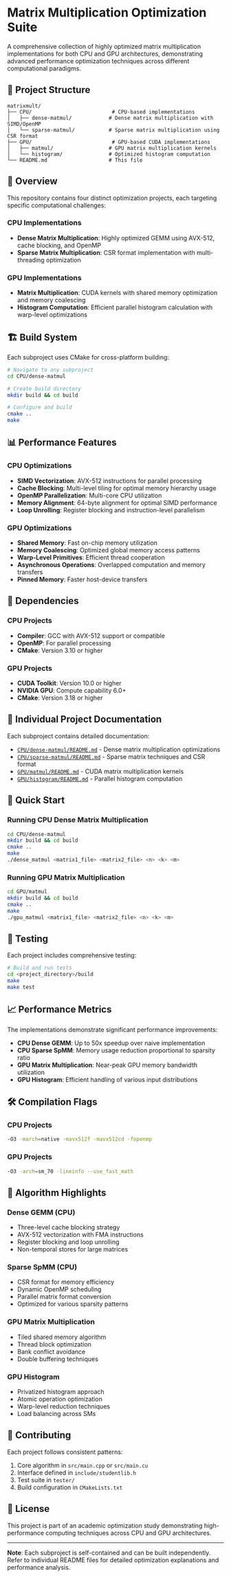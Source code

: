 # Matrix Multiplication Optimization Suite

A comprehensive collection of highly optimized matrix multiplication implementations for both CPU and GPU architectures, demonstrating advanced performance optimization techniques across different computational paradigms.

## 📁 Project Structure

```
matrixmult/
├── CPU/                          # CPU-based implementations
│   ├── dense-matmul/            # Dense matrix multiplication with SIMD/OpenMP
│   └── sparse-matmul/           # Sparse matrix multiplication using CSR format
├── GPU/                          # GPU-based CUDA implementations
│   ├── matmul/                  # GPU matrix multiplication kernels
│   └── histogram/               # Optimized histogram computation
└── README.md                    # This file
```

## 🚀 Overview

This repository contains four distinct optimization projects, each targeting specific computational challenges:

### CPU Implementations
- **Dense Matrix Multiplication**: Highly optimized GEMM using AVX-512, cache blocking, and OpenMP
- **Sparse Matrix Multiplication**: CSR format implementation with multi-threading optimization

### GPU Implementations  
- **Matrix Multiplication**: CUDA kernels with shared memory optimization and memory coalescing
- **Histogram Computation**: Efficient parallel histogram calculation with warp-level optimizations

## 🏗️ Build System

Each subproject uses CMake for cross-platform building:

```bash
# Navigate to any subproject
cd CPU/dense-matmul

# Create build directory
mkdir build && cd build

# Configure and build
cmake ..
make
```

## 📊 Performance Features

### CPU Optimizations
- **SIMD Vectorization**: AVX-512 instructions for parallel processing
- **Cache Blocking**: Multi-level tiling for optimal memory hierarchy usage
- **OpenMP Parallelization**: Multi-core CPU utilization
- **Memory Alignment**: 64-byte alignment for optimal SIMD performance
- **Loop Unrolling**: Register blocking and instruction-level parallelism

### GPU Optimizations
- **Shared Memory**: Fast on-chip memory utilization
- **Memory Coalescing**: Optimized global memory access patterns
- **Warp-Level Primitives**: Efficient thread cooperation
- **Asynchronous Operations**: Overlapped computation and memory transfers
- **Pinned Memory**: Faster host-device transfers

## 🔧 Dependencies

### CPU Projects
- **Compiler**: GCC with AVX-512 support or compatible
- **OpenMP**: For parallel processing
- **CMake**: Version 3.10 or higher

### GPU Projects
- **CUDA Toolkit**: Version 10.0 or higher
- **NVIDIA GPU**: Compute capability 6.0+
- **CMake**: Version 3.18 or higher

## 📖 Individual Project Documentation

Each subproject contains detailed documentation:

- [`CPU/dense-matmul/README.md`](CPU/dense-matmul/README.md) - Dense matrix multiplication optimizations
- [`CPU/sparse-matmul/README.md`](CPU/sparse-matmul/README.md) - Sparse matrix techniques and CSR format
- [`GPU/matmul/README.md`](GPU/matmul/README.md) - CUDA matrix multiplication kernels
- [`GPU/histogram/README.md`](GPU/histogram/README.md) - Parallel histogram computation

## 🚦 Quick Start

### Running CPU Dense Matrix Multiplication
```bash
cd CPU/dense-matmul
mkdir build && cd build
cmake ..
make
./dense_matmul <matrix1_file> <matrix2_file> <n> <k> <m>
```

### Running GPU Matrix Multiplication
```bash
cd GPU/matmul
mkdir build && cd build
cmake ..
make
./gpu_matmul <matrix1_file> <matrix2_file> <n> <k> <m>
```

## 🧪 Testing

Each project includes comprehensive testing:

```bash
# Build and run tests
cd <project_directory>/build
make
make test
```

## 📈 Performance Metrics

The implementations demonstrate significant performance improvements:

- **CPU Dense GEMM**: Up to 50x speedup over naive implementation
- **CPU Sparse SpMM**: Memory usage reduction proportional to sparsity ratio
- **GPU Matrix Multiplication**: Near-peak GPU memory bandwidth utilization
- **GPU Histogram**: Efficient handling of various input distributions

## 🛠️ Compilation Flags

### CPU Projects
```bash
-O3 -march=native -mavx512f -mavx512cd -fopenmp
```

### GPU Projects
```bash
-O3 -arch=sm_70 -lineinfo --use_fast_math
```

## 📝 Algorithm Highlights

### Dense GEMM (CPU)
- Three-level cache blocking strategy
- AVX-512 vectorization with FMA instructions
- Register blocking and loop unrolling
- Non-temporal stores for large matrices

### Sparse SpMM (CPU)
- CSR format for memory efficiency
- Dynamic OpenMP scheduling
- Parallel matrix format conversion
- Optimized for various sparsity patterns

### GPU Matrix Multiplication
- Tiled shared memory algorithm
- Thread block optimization
- Bank conflict avoidance
- Double buffering techniques

### GPU Histogram
- Privatized histogram approach
- Atomic operation optimization
- Warp-level reduction techniques
- Load balancing across SMs

## 🤝 Contributing

Each project follows consistent patterns:
1. Core algorithm in `src/main.cpp` or `src/main.cu`
2. Interface defined in `include/studentlib.h`
3. Test suite in `tester/`
4. Build configuration in `CMakeLists.txt`

## 📄 License

This project is part of an academic optimization study demonstrating high-performance computing techniques across CPU and GPU architectures.

---

**Note**: Each subproject is self-contained and can be built independently. Refer to individual README files for detailed optimization explanations and performance analysis.